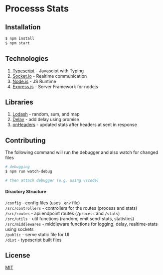 # Processs Stats

## Installation

```sh
$ npm install
$ npm start
```

## Technologies

1. [Typescript](https://www.typescriptlang.org/) - Javascipt with Typing
2. [Socket.io](https://socket.io/) - Realtime communication
3. [Node.js](https://nodejs.org/en/) - JS Runtime
4. [Express.js](https://expressjs.com/) - Server Framework for nodejs

## Libraries

1. [Lodash](http://npm.im/lodash) - random, sum, and map
2. [Delay](http://npm.im/delay) - add delay using promise
3. [onHeaders](http://npm.im/on-headers) - updated stats after headers at sent in response

## Contributing

The following command will run the debugger and also watch for changed files

```sh
# debugging
$ npm run watch-debug

# then attach debugger (e.g. using vscode)
```

#### Diractory Structure

`/config` - config files (uses `.env` file)  
`/src/controllers` - controllers for the routes (process and stats)  
`/src/routes` - api endpoint routes (`/process` and `/stats`)  
`/src/utils` - util functions (random, emit send-stats, statistics)  
`/src/middlewares` - middleware functions for logging, delay, realtime-stats using sockets  
`/public` - serve static file for UI  
`/dist` - typescript built files

## License

[MIT](LICENSE)
